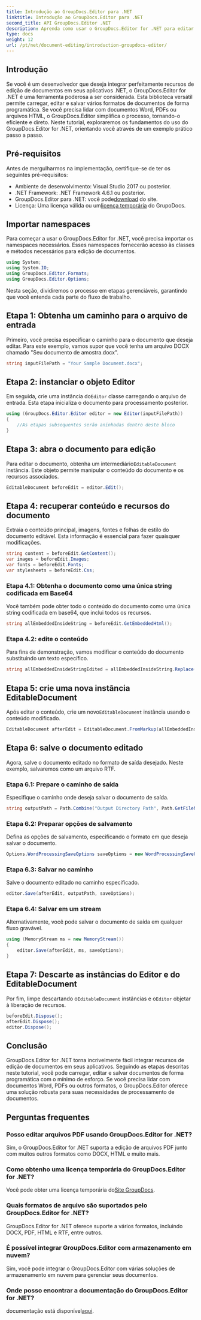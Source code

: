 ```yaml
---
title: Introdução ao GroupDocs.Editor para .NET
linktitle: Introdução ao GroupDocs.Editor para .NET
second_title: API GroupDocs.Editor .NET
description: Aprenda como usar o GroupDocs.Editor for .NET para editar documentos programaticamente com este guia passo a passo detalhado.
type: docs
weight: 12
url: /pt/net/document-editing/introduction-groupdocs-editor/
---
```

## Introdução 
Se você é um desenvolvedor que deseja integrar perfeitamente recursos de edição de documentos em seus aplicativos .NET, o GroupDocs.Editor for .NET é uma ferramenta poderosa a ser considerada. Esta biblioteca versátil permite carregar, editar e salvar vários formatos de documentos de forma programática. Se você precisa lidar com documentos Word, PDFs ou arquivos HTML, o GroupDocs.Editor simplifica o processo, tornando-o eficiente e direto. Neste tutorial, exploraremos os fundamentos do uso do GroupDocs.Editor for .NET, orientando você através de um exemplo prático passo a passo.
## Pré-requisitos
Antes de mergulharmos na implementação, certifique-se de ter os seguintes pré-requisitos:
- Ambiente de desenvolvimento: Visual Studio 2017 ou posterior.
- .NET Framework: .NET Framework 4.6.1 ou posterior.
-  GroupDocs.Editor para .NET: você pode[download](https://releases.groupdocs.com/editor/net/) do site.
-  Licença: Uma licença válida ou um[licença temporária](https://purchase.groupdocs.com/temporary-license/) do GrupoDocs.
## Importar namespaces
Para começar a usar o GroupDocs.Editor for .NET, você precisa importar os namespaces necessários. Esses namespaces fornecerão acesso às classes e métodos necessários para edição de documentos.
```csharp
using System;
using System.IO;
using GroupDocs.Editor.Formats;
using GroupDocs.Editor.Options;
```

Nesta seção, dividiremos o processo em etapas gerenciáveis, garantindo que você entenda cada parte do fluxo de trabalho.
## Etapa 1: Obtenha um caminho para o arquivo de entrada
Primeiro, você precisa especificar o caminho para o documento que deseja editar. Para este exemplo, vamos supor que você tenha um arquivo DOCX chamado "Seu documento de amostra.docx".
```csharp
string inputFilePath = "Your Sample Document.docx";
```
## Etapa 2: instanciar o objeto Editor
 Em seguida, crie uma instância do`Editor` classe carregando o arquivo de entrada. Esta etapa inicializa o documento para processamento posterior.
```csharp
using (GroupDocs.Editor.Editor editor = new Editor(inputFilePath))
{
    //As etapas subsequentes serão aninhadas dentro deste bloco
}
```
## Etapa 3: abra o documento para edição
 Para editar o documento, obtenha um intermediário`EditableDocument` instância. Este objeto permite manipular o conteúdo do documento e os recursos associados.
```csharp
EditableDocument beforeEdit = editor.Edit();
```
## Etapa 4: recuperar conteúdo e recursos do documento
Extraia o conteúdo principal, imagens, fontes e folhas de estilo do documento editável. Esta informação é essencial para fazer quaisquer modificações.
```csharp
string content = beforeEdit.GetContent();
var images = beforeEdit.Images;
var fonts = beforeEdit.Fonts;
var stylesheets = beforeEdit.Css;
```
### Etapa 4.1: Obtenha o documento como uma única string codificada em Base64
Você também pode obter todo o conteúdo do documento como uma única string codificada em base64, que inclui todos os recursos.
```csharp
string allEmbeddedInsideString = beforeEdit.GetEmbeddedHtml();
```
### Etapa 4.2: edite o conteúdo
Para fins de demonstração, vamos modificar o conteúdo do documento substituindo um texto específico.
```csharp
string allEmbeddedInsideStringEdited = allEmbeddedInsideString.Replace("Subtitle", "Edited subtitle");
```
## Etapa 5: crie uma nova instância EditableDocument
 Após editar o conteúdo, crie um novo`EditableDocument` instância usando o conteúdo modificado.
```csharp
EditableDocument afterEdit = EditableDocument.FromMarkup(allEmbeddedInsideStringEdited, null);
```
## Etapa 6: salve o documento editado
Agora, salve o documento editado no formato de saída desejado. Neste exemplo, salvaremos como um arquivo RTF.
### Etapa 6.1: Prepare o caminho de saída
Especifique o caminho onde deseja salvar o documento de saída.
```csharp
string outputPath = Path.Combine("Output Directory Path", Path.GetFileNameWithoutExtension(inputFilePath) + ".rtf");
```
### Etapa 6.2: Preparar opções de salvamento
Defina as opções de salvamento, especificando o formato em que deseja salvar o documento.
```csharp
Options.WordProcessingSaveOptions saveOptions = new WordProcessingSaveOptions(WordProcessingFormats.Rtf);
```
### Etapa 6.3: Salvar no caminho
Salve o documento editado no caminho especificado.
```csharp
editor.Save(afterEdit, outputPath, saveOptions);
```
### Etapa 6.4: Salvar em um stream
Alternativamente, você pode salvar o documento de saída em qualquer fluxo gravável.
```csharp
using (MemoryStream ms = new MemoryStream())
{
    editor.Save(afterEdit, ms, saveOptions);
}
```
## Etapa 7: Descarte as instâncias do Editor e do EditableDocument
 Por fim, limpe descartando o`EditableDocument` instâncias e o`Editor` objetar à liberação de recursos.
```csharp
beforeEdit.Dispose();
afterEdit.Dispose();
editor.Dispose();
```

## Conclusão
GroupDocs.Editor for .NET torna incrivelmente fácil integrar recursos de edição de documentos em seus aplicativos. Seguindo as etapas descritas neste tutorial, você pode carregar, editar e salvar documentos de forma programática com o mínimo de esforço. Se você precisa lidar com documentos Word, PDFs ou outros formatos, o GroupDocs.Editor oferece uma solução robusta para suas necessidades de processamento de documentos.
## Perguntas frequentes
### Posso editar arquivos PDF usando GroupDocs.Editor for .NET?
Sim, o GroupDocs.Editor for .NET suporta a edição de arquivos PDF junto com muitos outros formatos como DOCX, HTML e muito mais.
### Como obtenho uma licença temporária do GroupDocs.Editor for .NET?
 Você pode obter uma licença temporária do[Site GroupDocs](https://purchase.groupdocs.com/temporary-license/).
### Quais formatos de arquivo são suportados pelo GroupDocs.Editor for .NET?
GroupDocs.Editor for .NET oferece suporte a vários formatos, incluindo DOCX, PDF, HTML e RTF, entre outros.
### É possível integrar GroupDocs.Editor com armazenamento em nuvem?
Sim, você pode integrar o GroupDocs.Editor com várias soluções de armazenamento em nuvem para gerenciar seus documentos.
### Onde posso encontrar a documentação do GroupDocs.Editor for .NET?
 documentação está disponível[aqui](https://reference.groupdocs.com/editor/net/).